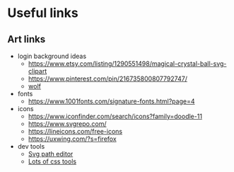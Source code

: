  # Useful links
 
 ## Art links
 - login background ideas
   - <https://www.etsy.com/listing/1290551498/magical-crystal-ball-svg-clipart>
   - <https://www.pinterest.com/pin/216735800807792747/>
   - [wolf](https://pixabay.com/photos/wolves-wolf-pack-forest-woods-2864647/)
 - fonts 
   - <https://www.1001fonts.com/signature-fonts.html?page=4>
 - icons
   - <https://www.iconfinder.com/search/icons?family=doodle-11>
   -  <https://www.svgrepo.com/>
   -  <https://lineicons.com/free-icons>
   -  <https://uxwing.com/?s=firefox>
 - dev tools 
   - [Svg path editor](https://yqnn.github.io/svg-path-editor/)
   - [Lots of css tools](https://dev.to/lissy93/super-useful-css-resources-1ba)
